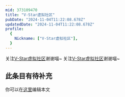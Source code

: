 ```yaml
---
mid: 373109470
title: "V-Star虚拟社区"
pubDate: "2024-11-04T11:22:08.678Z"
updatedDate: "2024-11-04T11:22:08.678Z"
profile:
  {
    Nickname: ["V-Star虚拟社区"],
  }
---
```


关注[V-Star虚拟社区](https://space.bilibili.com/373109470)谢谢喵~ 关注[V-Star虚拟社区](https://space.bilibili.com/373109470)谢谢喵~

## 此条目有待补充
你可以在[这里](https://github.com/Yuhanawa/VTuber.ICU-Content/edit/master/v/V-Star虚拟社区/index.md)编辑本文
